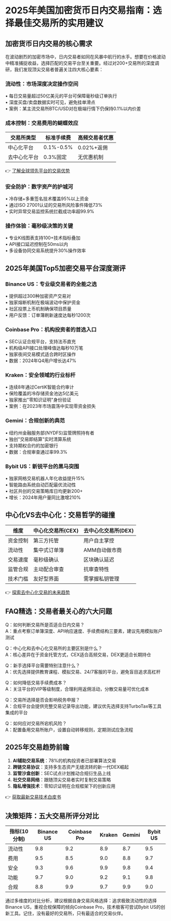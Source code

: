 # 2025年美国加密货币日内交易指南：选择最佳交易所的实用建议

## 加密货币日内交易的核心需求
在波动剧烈的加密市场中，日内交易者如同在风暴中航行的水手。想要在价格波动中精准捕捉收益，选择匹配的交易平台至关重要。经过对200+交易所的深度调研，我们发现顶尖交易者普遍关注四大核心要素：

### 流动性：市场深度决定操作空间
• 每日交易量超过50亿美元的平台可保障毫秒级订单执行  
• 深度买盘/卖盘数据实时可见，避免挂单滑点  
• 案例：某主流交易所BTC/USD对在极端行情下仍保持0.1%以内价差

### 成本控制：交易费用的蝴蝶效应
| 交易所类型 | 标准手续费 | 高频交易者优惠 |  
|------------|------------|----------------|  
| 中心化平台 | 0.1%-0.5% | 0.02%+返佣 |  
| 去中心化平台 | 0.3%固定 | 无优惠机制 |

👉 [了解全球领先平台的交易优势](https://bit.ly/okx_welcome)

### 安全防护：数字资产的护城河
• 冷存储+多重签名技术覆盖95%以上资金  
• 通过ISO 27001认证的交易所风险事件降低73%  
• 实时异常交易监控系统拦截成功率超99.9%

### 操作体验：毫秒级决策的关键
• 专业K线图表支持100+技术指标叠加  
• API接口延迟控制在50ms以内  
• 多设备协同交易系统提升30%操作效率

## 2025年美国Top5加密交易平台深度测评

### Binance US：专业级交易者的全能之选
• 提供超过300种加密资产交易对  
• 独家熔断机制在极端波动中保护资金  
• 社区投票上币机制确保项目质量  
• 用户反馈：订单簿刷新速度达每秒1200次

### Coinbase Pro：机构投资者的首选入口
• SEC认证合规平台，支持法币直充  
• 机构级API接口处理峰值达每秒10万笔  
• 独家夜间交易模式适合跨时区操作  
• 数据：2024年Q4用户增长达47%

### Kraken：安全领域的行业标杆
• 连续8年通过CertiK智能合约审计  
• 保险覆盖的冷存储资金池达5亿美元  
• 独家推出"零知识证明"身份验证  
• 案例：在2023年市场震荡中实现零资金损失

### Gemini：合规创新的典范
• 纽约州金融服务部(NYDFS)监管牌照持有者  
• 独创"交易即结算"实时清算系统  
• 支持期权合约的加密银行  
• 数据：合规审查通过率99.3%

### Bybit US：新锐平台的黑马突围
• 独家网格交易机器人年化收益提升15%  
• 智能路由系统自动匹配最优流动性  
• 社区共创的交易策略库日均更新200+  
• 增长：2024年用户量同比激增210%

## 中心化VS去中心化：交易哲学的碰撞

| 维度 | 中心化交易所(CEX) | 去中心化交易所(DEX) |  
|------|------------------|--------------------|  
| 资金控制 | 第三方托管 | 用户自主掌控 |  
| 流动性 | 集中式订单簿 | AMM自动做市商 |  
| 交易速度 | 毫秒级确认 | 区块确认延迟 |  
| 监管合规 | 主动配合审查 | 抗审查特性 |  
| 技术门槛 | 友好型界面 | 需掌握私钥管理 |

👉 [探索去中心化交易的未来趋势](https://bit.ly/okx_welcome)

## FAQ精选：交易者最关心的六大问题

Q：如何判断交易所是否适合日内交易？  
A：重点考察订单簿深度、API响应速度、手续费结构三要素，建议先用模拟账户测试

Q：中心化和去中心化交易所的主要区别是什么？  
A：核心差异在于资金托管方式，CEX适合高频交易，DEX更适合长期持仓

Q：新手选择平台需要特别注意什么？  
A：优先选择提供教育课程、模拟交易、24/7客服的平台，避免盲目追求高杠杆

Q：如何降低交易手续费成本？  
A：关注平台的VIP等级制度，合理利用返佣活动，分散交易量可优化成本

Q：交易所选择是否会影响税务申报？  
A：合规平台会提供完整交易记录导出功能，建议优先选择支持TurboTax等工具集成的平台

Q：如何应对交易所宕机风险？  
A：配置备用交易所账户，设置自动转移规则，定期测试应急流程

## 2025年交易趋势前瞻

1. **AI辅助交易系统**：78%的机构投资者已部署算法交易  
2. **跨链交易协议**：支持多生态资产无缝流转的新一代DEX崛起  
3. **监管沙盒创新**：SEC试点计划推动合规衍生品上线  
4. **社交交易网络**：跟随顶尖交易者实时复制交易策略  
5. **隐私增强技术**：零知识证明在合规框架下的创新应用

👉 [获取最新交易技术白皮书](https://bit.ly/okx_welcome)

## 决策矩阵：五大交易所评分对比

| 指标(10分制) | Binance US | Coinbase Pro | Kraken | Gemini | Bybit US |  
|-------------|------------|--------------|--------|--------|----------|  
| 流动性 | 9.8 | 9.2 | 8.9 | 8.7 | 9.5 |  
| 费用 | 9.5 | 8.5 | 9.0 | 8.8 | 9.7 |  
| 安全 | 9.3 | 9.6 | 9.9 | 9.8 | 9.4 |  
| 功能 | 9.7 | 9.0 | 9.2 | 9.1 | 9.8 |  
| 合规 | 8.8 | 9.9 | 9.7 | 9.9 | 9.0 |

通过多维度的对比分析，建议根据自身交易风格选择：追求极致流动性的选择Binance US，重视合规保障的倾向Coinbase Pro，技术极客可尝试Bybit US的创新工具。记住，没有最好的交易所，只有最适合的交易伙伴。